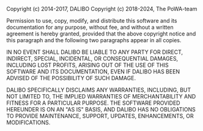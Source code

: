 Copyright (c) 2014-2017, DALIBO
Copyright (c) 2018-2024, The PoWA-team

Permission to use, copy, modify, and distribute this software and its
documentation for any purpose, without fee, and without a written agreement is
hereby granted, provided that the above copyright notice and this paragraph and
the following two paragraphs appear in all copies.

IN NO EVENT SHALL DALIBO BE LIABLE TO ANY PARTY FOR DIRECT, INDIRECT, SPECIAL,
INCIDENTAL, OR CONSEQUENTIAL DAMAGES, INCLUDING LOST PROFITS, ARISING OUT OF
THE USE OF THIS SOFTWARE AND ITS DOCUMENTATION, EVEN IF DALIBO HAS BEEN ADVISED
OF THE POSSIBILITY OF SUCH DAMAGE.

DALIBO SPECIFICALLY DISCLAIMS ANY WARRANTIES, INCLUDING, BUT NOT LIMITED TO,
THE IMPLIED WARRANTIES OF MERCHANTABILITY AND FITNESS FOR A PARTICULAR PURPOSE.
THE SOFTWARE PROVIDED HEREUNDER IS ON AN "AS IS" BASIS, AND DALIBO HAS NO
OBLIGATIONS TO PROVIDE MAINTENANCE, SUPPORT, UPDATES, ENHANCEMENTS, OR
MODIFICATIONS.
